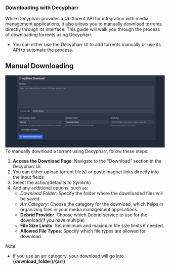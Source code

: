### Downloading with Decypharr

While Decypharr provides a Qbittorent API for integration with media management applications, it also allows you to manually download torrents directly through its interface. This guide will walk you through the process of downloading torrents using Decypharr.

- You can either use the Decypharr UI to add torrents manually or use its API to automate the process.

## Manual Downloading

![Downloading UI](../images/download.png)
To manually download a torrent using Decypharr, follow these steps:
1. **Access the Download Page**: Navigate to the "Download" section in the Decypharr UI.
2. You can either upload torrent file(s) or paste magnet links directly into the input fields
3. Select the action(defaults to Symlink)
5. Add any additional options, such as:
   - *Download Folder*: Specify the folder where the downloaded files will be saved.
   - *Arr Category*: Choose the category for the download, which helps in organizing files in your media management applications.
   - **Debrid Provider**: Choose which Debrid service to use for the download(if you have multiple)
   - **File Size Limits**: Set minimum and maximum file size limits if needed.
   - **Allowed File Types**: Specify which file types are allowed for download.

Note:
- If you use an arr category, your download will go into **{download_folder}/{arr}**